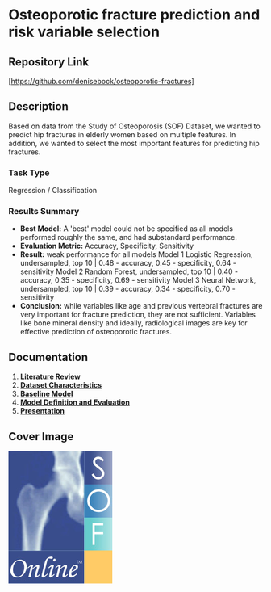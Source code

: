 # Osteoporotic fracture prediction and risk variable selection


## Repository Link

[https://github.com/denisebock/osteoporotic-fractures]

## Description

Based on data from the Study of Osteoporosis (SOF) Dataset, we wanted to predict hip fractures in elderly women based on multiple features. In addition, we wanted to select the most important features for predicting hip fractures.

### Task Type

Regression / Classification

### Results Summary

- **Best Model:** A 'best' model could not be specified as all models performed roughly the same, and had substandard performance.
- **Evaluation Metric:** Accuracy, Specificity, Sensitivity
- **Result:** weak performance for all models
              Model 1	Logistic Regression, undersampled, top 10	| 0.48 - accuracy,	0.45 - specificity,	0.64 - sensitivity
              Model 2	Random Forest, undersampled, top 10 |	0.40 - accuracy,	0.35 - specificity,	0.69 - sensitivity
              Model 3	Neural Network, undersampled, top 10 | 0.39 - accuracy,	0.34 - specificity,	0.70 - sensitivity
- **Conclusion:** while variables like age and previous vertebral fractures are very important for fracture prediction, they are not sufficient. Variables like bone mineral density and ideally, radiological images are key for effective prediction of osteoporotic fractures.

## Documentation

1. **[Literature Review](0_LiteratureReview/README.md)**
2. **[Dataset Characteristics](1_DatasetCharacteristics/exploratory_data_analysis.ipynb)**
3. **[Baseline Model](2_BaselineModel/baseline_model.ipynb)**
4. **[Model Definition and Evaluation](3_Model/model_definition_evaluation.ipynb)**
5. **[Presentation](4_Presentation/README.md)**

## Cover Image

![Project Cover Image](CoverImage/cover_image.png)
